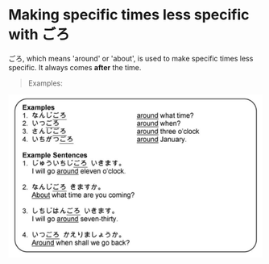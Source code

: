 # Making specific times less specific with ごろ

ごろ, which means 'around' or 'about', is used to make specific times less specific. It always comes **after** the time.

> Examples:

![ごろ-ex](../../../assets/images/examples/ごろ-ex.png)